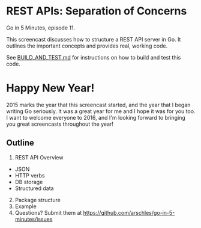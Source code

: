 # REST APIs: Separation of Concerns

Go in 5 Minutes, episode 11.

This screencast discusses how to structure a REST API server in Go. It outlines the important concepts and provides real, working code.

See [BUILD_AND_TEST.md](./BUILD_AND_TEST.md) for instructions on how to build and test this code.

# Happy New Year!

2015 marks the year that this screencast started, and the year that I began writing Go seriously. It was a great year for me and I hope it was for you too. I want to welcome everyone to 2016, and I'm looking forward to bringing you great screencasts throughout the year!

## Outline

1. REST API Overview
  - JSON
  - HTTP verbs
  - DB storage
  - Structured data
2. Package structure
3. Example
4. Questions? Submit them at https://github.com/arschles/go-in-5-minutes/issues
